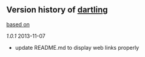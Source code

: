 ## Version history of [dartling](http://pub.dartlang.org/packages/dartling)

[based on](http://semver.org/)

*1.0.1* 2013-11-07

+ update README.md to display web links properly

